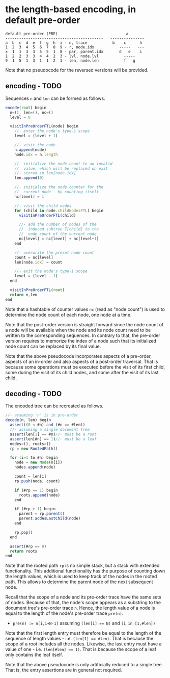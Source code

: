
<!-- ======================================================================= -->
# the length-based encoding, in default pre-order

```
default pre-order (PRE)                              a
-------------------------------------------   ---------------
a  b  c  d  e  f  g  h  i - n, trace           b    c      h
1  2  3  4  5  6  7  8  9 - r, node.idx           -----   ---
x  1  1  3  3  5  5  1  8 - par, parent.idx       d   e    i
1  2  2  3  3  4  4  2  3 - lvl, node.lvl           -----
9  1  5  1  3  1  1  2  1 - len, node.len           f   g
```

Note that no pseudocode for the reversed versions will be provided.

<!-- ======================================================================= -->
## encoding - TODO

Sequences `n` and `len` can be formed as follows.

```js
encode(root) begin
  n=(), len=(), nc=()
  level = 0

  visitInPreOrderFTL(node) begin
    //- enter the node's type-1 scope
    level = (level + 1)

    //- visit the node
    n.append(node)
    node.idx = n.length

    //- initialize the node count to an invalid
    //  value, which will be replaced on exit
    //- stored in len[node.idx]
    len.append(0)

    //- initialize the node counter for the
    //  current node - by counting itself
    nc[level] = 1

    //- visit the child nodes
    for (child in node.childNodesFTL) begin
      visitInPreOrderFTL(child)

      //- add the number of nodes of the
      //  induced subtree T[child] to the
      //  node count of the current node
      nc[level] = nc[level] + nc[level+1]
    end

    //- overwrite the preset node count
    count = nc[level]
    len[node.idx] = count

    //- exit the node's type-1 scope
    level = (level - 1)
  end

  visitInPreOrderFTL(root)
  return n,len
end
```

Note that a hashtable of counter values `nc` (read as "node count") is used
to determine the node count of each node, one node at a time.

Note that the post-order version is straight forward since the node count of
a node will be available when the node and its node count need to be written
to the corresponding sequences. In contrary to that, the pre-order version
requires to memorize the index of a node such that its initialized node count
can be replaced by its final value.

Note that the above pseudocode incorporates aspects of a pre-order, aspects of
an in-order and also aspects of a post-order traversal. That is because some
operations must be executed before the visit of its first child, some during
the visit of its child nodes, and some after the visit of its last child.

<!-- ======================================================================= -->
## decoding - TODO

The encoded tree can be recreated as follows.

```js
//- assuming 'n' is in pre-order
decode(n, len) begin
  assert((0 < #n) and (#n == #len))
  //- assuming a single document tree
  assert(len[1] == #n)//- must be a root
  assert(len[#n] == 1)//- must be a leaf
  nodes=(), roots=()
  rp = new RootedPath()

  for (i=1 to #n) begin
    node = new Node(n[i])
    nodes.append(node)

    count = len[i]
    rp.push(node, count)

    if (#rp == 1) begin
      roots.append(node)
    end

    if (#rp > 1) begin
      parent = rp.parent()
      parent.addAsLastChild(node)
    end

    rp.pop()
  end

  assert(#rp == 0)
  return roots
end
```

Note that the rooted path `rp` is no simple stack, but a stack with extended
functionality. This additional functionality has the purpose of counting down
the length values, which is used to keep track of the nodes in the rooted
path. This allows to determine the parent node of the next subsequent node.

Recall that the scope of a node and its pre-order trace have the same sets of
nodes. Because of that, the node's scope appears as a substring to the document
tree's pre-order trace `n`. Hence, the length value of a node is equal to the
length of the node's pre-order trace `pre(n)`.

* `pre(n) := n[i,i+N-1]` assuming `(len[i] == N)` and `(i in [1,#len])`

Note that the first length entry must therefore be equal to the length of the
sequence of length values - i.e. `(len[1] == #len)`. That is because the scope
of a root includes all the nodes. Likewise, the last entry must have a value
of one - i.e. `(len[#len] == 1)`. That is because the scope of a leaf only
contains the leaf itself.

Note that the above pseudocode is only artificially reduced to a single tree.
That is, the entry assertions are in general not required.
